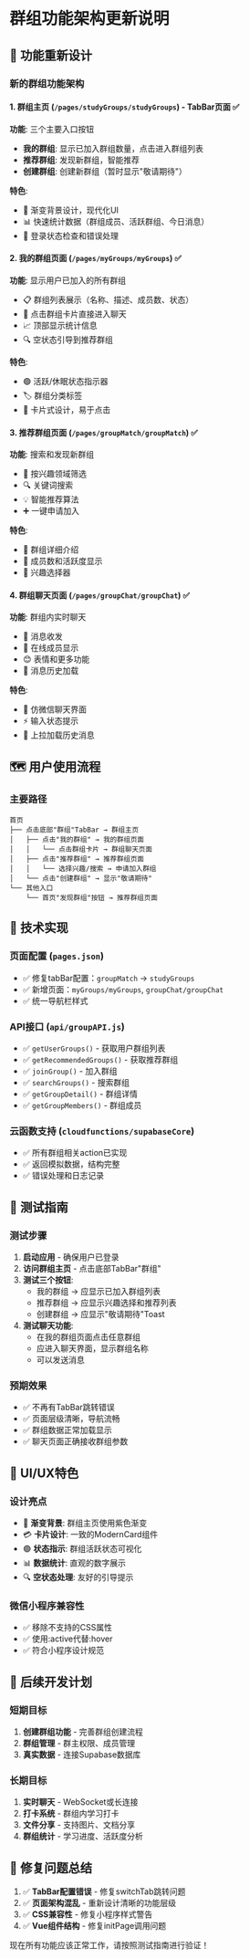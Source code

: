 # 群组功能架构更新说明

## 🎯 功能重新设计

### 新的群组功能架构

#### 1. **群组主页** (`/pages/studyGroups/studyGroups`) - TabBar页面 ✅
**功能**: 三个主要入口按钮
- **我的群组**: 显示已加入群组数量，点击进入群组列表
- **推荐群组**: 发现新群组，智能推荐
- **创建群组**: 创建新群组（暂时显示"敬请期待"）

**特色**:
- 🎨 渐变背景设计，现代化UI
- 📊 快速统计数据（群组成员、活跃群组、今日消息）
- 🔄 登录状态检查和错误处理

#### 2. **我的群组页面** (`/pages/myGroups/myGroups`) ✅  
**功能**: 显示用户已加入的所有群组
- 📋 群组列表展示（名称、描述、成员数、状态）
- 💬 点击群组卡片直接进入聊天
- 📈 顶部显示统计信息
- 🔍 空状态引导到推荐群组

**特色**:
- 🟢 活跃/休眠状态指示器
- 🏷️ 群组分类标签
- 📱 卡片式设计，易于点击

#### 3. **推荐群组页面** (`/pages/groupMatch/groupMatch`) ✅
**功能**: 搜索和发现新群组  
- 🎯 按兴趣领域筛选
- 🔍 关键词搜索
- 💡 智能推荐算法
- ➕ 一键申请加入

**特色**:
- 📝 群组详细介绍
- 👥 成员数和活跃度显示
- 🎨 兴趣选择器

#### 4. **群组聊天页面** (`/pages/groupChat/groupChat`) ✅
**功能**: 群组内实时聊天
- 💬 消息收发
- 👥 在线成员显示
- 😊 表情和更多功能
- 📜 消息历史加载

**特色**:
- 📱 仿微信聊天界面
- ⚡ 输入状态提示
- 🔄 上拉加载历史消息

## 🗺️ 用户使用流程

### 主要路径
```
首页 
├── 点击底部"群组"TabBar → 群组主页
│   ├── 点击"我的群组" → 我的群组页面
│   │   └── 点击群组卡片 → 群组聊天页面
│   ├── 点击"推荐群组" → 推荐群组页面  
│   │   └── 选择兴趣/搜索 → 申请加入群组
│   └── 点击"创建群组" → 显示"敬请期待"
└── 其他入口
    └── 首页"发现群组"按钮 → 推荐群组页面
```

## 🔧 技术实现

### 页面配置 (`pages.json`)
- ✅ 修复tabBar配置：`groupMatch` → `studyGroups`
- ✅ 新增页面：`myGroups/myGroups`, `groupChat/groupChat`
- ✅ 统一导航栏样式

### API接口 (`api/groupAPI.js`)
- ✅ `getUserGroups()` - 获取用户群组列表
- ✅ `getRecommendedGroups()` - 获取推荐群组
- ✅ `joinGroup()` - 加入群组
- ✅ `searchGroups()` - 搜索群组
- ✅ `getGroupDetail()` - 群组详情
- ✅ `getGroupMembers()` - 群组成员

### 云函数支持 (`cloudfunctions/supabaseCore`)
- ✅ 所有群组相关action已实现
- ✅ 返回模拟数据，结构完整
- ✅ 错误处理和日志记录

## 🧪 测试指南

### 测试步骤
1. **启动应用** - 确保用户已登录
2. **访问群组主页** - 点击底部TabBar"群组"
3. **测试三个按钮**:
   - 我的群组 → 应显示已加入群组列表
   - 推荐群组 → 应显示兴趣选择和推荐列表  
   - 创建群组 → 应显示"敬请期待"Toast
4. **测试聊天功能**:
   - 在我的群组页面点击任意群组
   - 应进入聊天界面，显示群组名称
   - 可以发送消息

### 预期效果
- ✅ 不再有TabBar跳转错误
- ✅ 页面层级清晰，导航流畅
- ✅ 群组数据正常加载显示
- ✅ 聊天页面正确接收群组参数

## 📱 UI/UX特色

### 设计亮点
- 🎨 **渐变背景**: 群组主页使用紫色渐变
- 💳 **卡片设计**: 一致的ModernCard组件
- 🟢 **状态指示**: 群组活跃状态可视化
- 📊 **数据统计**: 直观的数字展示
- 🔍 **空状态处理**: 友好的引导提示

### 微信小程序兼容性
- ✅ 移除不支持的CSS属性
- ✅ 使用:active代替:hover
- ✅ 符合小程序设计规范

## 🚀 后续开发计划

### 短期目标
1. **创建群组功能** - 完善群组创建流程
2. **群组管理** - 群主权限、成员管理
3. **真实数据** - 连接Supabase数据库

### 长期目标  
1. **实时聊天** - WebSocket或长连接
2. **打卡系统** - 群组内学习打卡
3. **文件分享** - 支持图片、文档分享
4. **群组统计** - 学习进度、活跃度分析

## 🔧 修复问题总结

1. ✅ **TabBar配置错误** - 修复switchTab跳转问题
2. ✅ **页面架构混乱** - 重新设计清晰的功能层级
3. ✅ **CSS兼容性** - 修复小程序样式警告
4. ✅ **Vue组件结构** - 修复initPage调用问题

现在所有功能应该正常工作，请按照测试指南进行验证！
